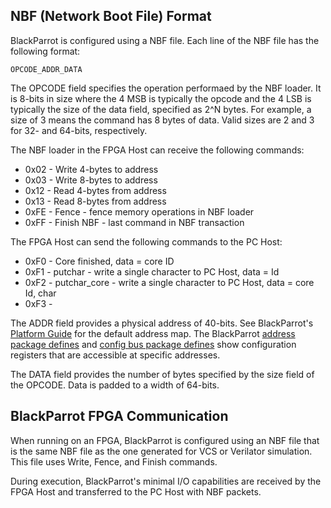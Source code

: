 ## NBF (Network Boot File) Format

BlackParrot is configured using a NBF file. Each line of the NBF file has the following
format:

`OPCODE_ADDR_DATA`

The OPCODE field specifies the operation performaed by the NBF loader. It is 8-bits
in size where the 4 MSB is typically the opcode and the 4 LSB is typically the size
of the data field, specified as 2^N bytes. For example, a size of 3 means the command
has 8 bytes of data. Valid sizes are 2 and 3 for 32- and 64-bits, respectively.

The NBF loader in the FPGA Host can receive the following commands:
* 0x02 - Write 4-bytes to address
* 0x03 - Write 8-bytes to address
* 0x12 - Read 4-bytes from address
* 0x13 - Read 8-bytes from address
* 0xFE - Fence - fence memory operations in NBF loader
* 0xFF - Finish NBF - last command in NBF transaction

The FPGA Host can send the following commands to the PC Host:
* 0xF0 - Core finished, data = core ID
* 0xF1 - putchar - write a single character to PC Host, data = Id
* 0xF2 - putchar\_core - write a single character to PC Host, data = core Id, char
* 0xF3 -

The ADDR field provides a physical address of 40-bits. See BlackParrot's
[Platform Guide](https://github.com/black-parrot/black-parrot/blob/dev/docs/platform_guide.md)
for the default address map. The BlackParrot [address package defines](https://github.com/black-parrot/black-parrot/blob/dev/bp_common/src/include/bp_common_addr_pkgdef.svh)
and [config bus package defines](https://github.com/black-parrot/black-parrot/blob/dev/bp_common/src/include/bp_common_cfg_bus_pkgdef.svh)
show configuration registers that are accessible at specific addresses.

The DATA field provides the number of bytes specified by the size field
of the OPCODE. Data is padded to a width of 64-bits.

## BlackParrot FPGA Communication

When running on an FPGA, BlackParrot is configured using an NBF file that is the same
NBF file as the one generated for VCS or Verilator simulation. This file uses Write,
Fence, and Finish commands.

During execution, BlackParrot's minimal I/O capabilities are received by the FPGA
Host and transferred to the PC Host with NBF packets.

